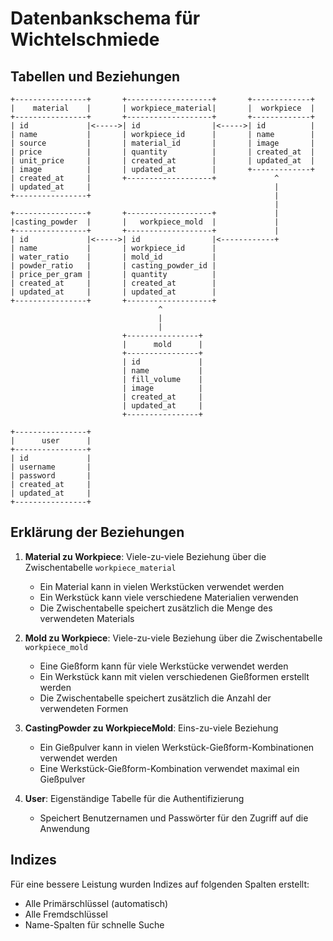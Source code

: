 # Datenbankschema für Wichtelschmiede

## Tabellen und Beziehungen

```
+----------------+       +-------------------+       +-------------+
|    material    |       | workpiece_material|       |  workpiece  |
+----------------+       +-------------------+       +-------------+
| id             |<----->| id                |<----->| id          |
| name           |       | workpiece_id      |       | name        |
| source         |       | material_id       |       | image       |
| price          |       | quantity          |       | created_at  |
| unit_price     |       | created_at        |       | updated_at  |
| image          |       | updated_at        |       +-------------+
| created_at     |       +-------------------+             ^
| updated_at     |                                         |
+----------------+                                         |
                                                           |
+----------------+       +-------------------+             |
|casting_powder  |       |   workpiece_mold  |             |
+----------------+       +-------------------+             |
| id             |<----->| id                |<------------+
| name           |       | workpiece_id      |
| water_ratio    |       | mold_id           |
| powder_ratio   |       | casting_powder_id |
| price_per_gram |       | quantity          |
| created_at     |       | created_at        |
| updated_at     |       | updated_at        |
+----------------+       +-------------------+
                                 ^
                                 |
                                 |
                         +----------------+
                         |      mold      |
                         +----------------+
                         | id             |
                         | name           |
                         | fill_volume    |
                         | image          |
                         | created_at     |
                         | updated_at     |
                         +----------------+

+----------------+
|      user      |
+----------------+
| id             |
| username       |
| password       |
| created_at     |
| updated_at     |
+----------------+
```

## Erklärung der Beziehungen

1. **Material zu Workpiece**: Viele-zu-viele Beziehung über die Zwischentabelle `workpiece_material`
   - Ein Material kann in vielen Werkstücken verwendet werden
   - Ein Werkstück kann viele verschiedene Materialien verwenden
   - Die Zwischentabelle speichert zusätzlich die Menge des verwendeten Materials

2. **Mold zu Workpiece**: Viele-zu-viele Beziehung über die Zwischentabelle `workpiece_mold`
   - Eine Gießform kann für viele Werkstücke verwendet werden
   - Ein Werkstück kann mit vielen verschiedenen Gießformen erstellt werden
   - Die Zwischentabelle speichert zusätzlich die Anzahl der verwendeten Formen

3. **CastingPowder zu WorkpieceMold**: Eins-zu-viele Beziehung
   - Ein Gießpulver kann in vielen Werkstück-Gießform-Kombinationen verwendet werden
   - Eine Werkstück-Gießform-Kombination verwendet maximal ein Gießpulver

4. **User**: Eigenständige Tabelle für die Authentifizierung
   - Speichert Benutzernamen und Passwörter für den Zugriff auf die Anwendung

## Indizes

Für eine bessere Leistung wurden Indizes auf folgenden Spalten erstellt:
- Alle Primärschlüssel (automatisch)
- Alle Fremdschlüssel
- Name-Spalten für schnelle Suche
